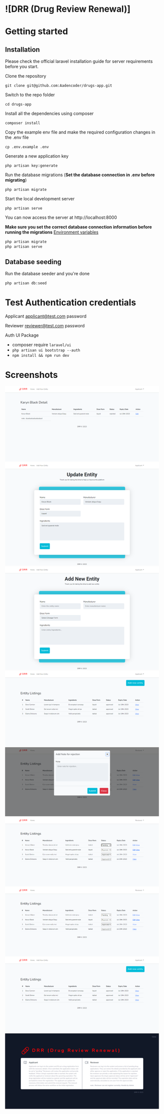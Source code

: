 # ![DRR (Drug Review Renewal)]

# Getting started

## Installation

Please check the official laravel installation guide for server requirements before you start. 

Clone the repository

    git clone git@github.com:Aadencoder/drugs-app.git

Switch to the repo folder

    cd drugs-app

Install all the dependencies using composer

    composer install

Copy the example env file and make the required configuration changes in the .env file

    cp .env.example .env

Generate a new application key

    php artisan key:generate


Run the database migrations (**Set the database connection in .env before migrating**)

    php artisan migrate


Start the local development server

    php artisan serve

You can now access the server at http://localhost:8000

**Make sure you set the correct database connection information before running the migrations** [Environment variables](#environment-variables)

    php artisan migrate
    php artisan serve

## Database seeding


Run the database seeder and you're done

    php artisan db:seed


# Test Authentication credentials
 
Applicant 
applicant@test.com
password

Reviewer
reviewer@test.com
password


Auth UI Package
- composer require `laravel/ui`
- `php artisan ui bootstrap --auth`
- `npm install && npm run dev`

# Screenshots
![alt text](https://github.com/Aadencoder/drugs-app/blob/main/public/images/DRR.png?raw=true)
![alt text](https://github.com/Aadencoder/drugs-app/blob/main/public/images/DRR1.png?raw=true)
![alt text](https://github.com/Aadencoder/drugs-app/blob/main/public/images/DRR2.png?raw=true)
![alt text](https://github.com/Aadencoder/drugs-app/blob/main/public/images/DRR3.png?raw=true)
![alt text](https://github.com/Aadencoder/drugs-app/blob/main/public/images/DRR4.png?raw=true)
![alt text](https://github.com/Aadencoder/drugs-app/blob/main/public/images/DRR5.png?raw=true)
![alt text](https://github.com/Aadencoder/drugs-app/blob/main/public/images/DRR6.png?raw=true)
![alt text](https://github.com/Aadencoder/drugs-app/blob/main/public/images/DRR7.png?raw=true)
![alt text](https://github.com/Aadencoder/drugs-app/blob/main/public/images/DRR8.png?raw=true)
